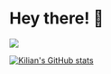 # Hey there! 👋

![](https://komarev.com/ghpvc/?username=your-github-username)

[![Kilian's GitHub stats](https://github-readme-stats.vercel.app/api?username=kilianplapp)](https://github.com/kilianplapp)
